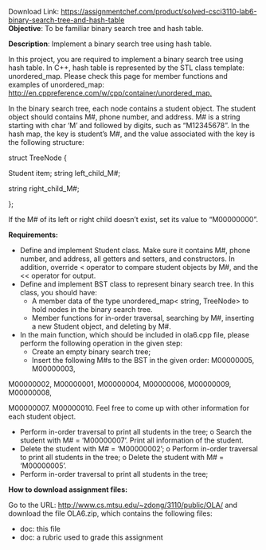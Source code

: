 Download Link: https://assignmentchef.com/product/solved-csci3110-lab6-binary-search-tree-and-hash-table
<br>
<strong>Objective</strong>: To be familiar binary search tree and hash table.

<strong>Description</strong>: Implement a binary search tree using hash table.




In this project, you are required to implement a binary search tree using hash table. In C++, hash table is represented by the STL class template: unordered_map. Please check this page for member functions and examples of unordered_map: <a href="http://en.cppreference.com/w/cpp/container/unordered_map">http://en.cppreference.com/w/cpp/container/unordered_map</a><a href="http://en.cppreference.com/w/cpp/container/unordered_map">.</a>




In the binary search tree, each node contains a student object. The student object should contains M#, phone number, and address. M# is a string starting with char ‘M’ and followed by digits, such as “M12345678”. In the hash map, the key is student’s M#, and the value associated with the key is the following structure:

struct TreeNode {

Student item;   string  left_child_M#;

string               right_child_M#;

};

If the M# of its left or right child doesn’t exist, set its value to “M00000000”.

<strong> </strong>

<strong>Requirements: </strong>

<ul>

 <li>Define and implement Student class. Make sure it contains M#, phone number, and address, all getters and setters, and constructors. In addition, override &lt; operator to compare student objects by M#, and the &lt;&lt; operator for output.</li>

 <li>Define and implement BST class to represent binary search tree. In this class, you should have:

  <ul>

   <li>A member data of the type unordered_map&lt; string, TreeNode&gt; to hold nodes in the binary search tree.</li>

   <li>Member functions for in-order traversal, searching by M#, inserting a new Student object, and deleting by M#.</li>

  </ul></li>

 <li>In the main function, which should be included in ola6.cpp file, please perform the following operation in the given step:

  <ul>

   <li>Create an empty binary search tree;</li>

   <li>Insert the following M#s to the BST in the given order: M00000005, M00000003,</li>

  </ul></li>

</ul>

M00000002, M00000001, M00000004, M00000006, M00000009, M00000008,

M00000007. M00000010. Feel free to come up with other information for each student object.

<ul>

 <li>Perform in-order traversal to print all students in the tree; o Search the student with M# = ‘M00000007’. Print all information of the student.</li>

 <li>Delete the student with M# = ‘M00000002’; o Perform in-order traversal to print all students in the tree; o Delete the student with M# = ‘M00000005’.</li>

 <li>Perform in-order traversal to print all students in the tree;</li>

</ul>




<strong>How to download assignment files: </strong>

Go to the URL: <a href="http://www.cs.mtsu.edu/~zdong/3110/public/OLA/OLA2.zip">http://www.cs.mtsu.edu/~zdong/3110/public/OLA/</a> and download the file OLA6.zip, which contains the following files:

<ul>

 <li>doc: this file</li>

 <li>doc: a rubric used to grade this assignment</li>

</ul>

<strong> </strong>